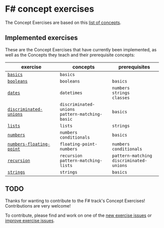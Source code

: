 # F&#35; concept exercises

The Concept Exercises are based on this [list of concepts][reference-shared].

## Implemented exercises

These are the Concept Exercises that have currently been implemented, as well as the Concepts they teach and their prerequisite concepts:

| exercise                                                            | concepts                                            | prerequisites                                 |
| ------------------------------------------------------------------- | --------------------------------------------------- | --------------------------------------------- |
| [`basics`][concept-exercise-basics]                                 | `basics`                                            |
| [`booleans`][concept-exercise-booleans]                             | `booleans`                                          | `basics`                                      |
| [`dates`][concept-exercise-dates]                                   | `datetimes`                                         | `numbers`<br/>`strings`<br/>`classes`         |
| [`discriminated-unions`][concept-exercise-discriminated-unions]     | `discriminated-unions`<br/>`pattern-matching-basic` | `basics`                                      |
| [`lists`][concept-exercise-lists]                                   | `lists`                                             | `strings`                                     |
| [`numbers`][concept-exercise-numbers]                               | `numbers`<br/>`conditionals`                        | `basics`                                      |
| [`numbers-floating-point`][concept-exercise-numbers-floating-point] | `floating-point-numbers`                            | `numbers`<br/>`conditionals`                  |
| [`recursion`][concept-exercise-recursion]                           | `recursion`<br/>`pattern-matching-lists`            | `pattern-matching`<br/>`discriminated-unions` |
| [`strings`][concept-exercise-strings]                               | `strings`                                           | `basics`                                      |

## TODO

Thanks for wanting to contribute to the F# track's Concept Exercises! Contributions are very welcome!

To contribute, please find and work on one of the [new exercise issues][issues-new-exercise] or [improve exercise issues][issues-improve-exercise].

[reference-shared]: ../../reference/README.md
[reference]: ./reference.md
[concept-exercises]: ./concept/README.md
[concept-exercise-booleans]: ./booleans/.meta/design.md
[concept-exercise-dates]: ./dates/.meta/design.md
[concept-exercise-lists]: ./lists/.meta/design.md
[concept-exercise-strings]: ./strings/.meta/design.md
[concept-exercise-numbers]: ./numbers/.meta/design.md
[concept-exercise-recursion]: ./recursion/.meta/design.md
[concept-exercise-discriminated-unions]: ./discriminated-unions/.meta/design.md
[concept-exercise-numbers-floating-point]: ./numbers-floating-point/.meta/design.md
[concept-exercise-basics]: ./basics/.meta/design.md
[issues-new-exercise]: https://github.com/exercism/v3/issues?utf8=%E2%9C%93&q=is%3Aopen+label%3Atrack%2Ffsharp+label%3Atype%2Fnew-exercise+label%3Astatus%2Fhelp-wanted
[issues-improve-exercise]: https://github.com/exercism/v3/issues?utf8=%E2%9C%93&q=is%3Aopen+label%3Atrack%2Ffsharp+label%3Atype%2Fimprove-exercise+label%3Astatus%2Fhelp-wanted
